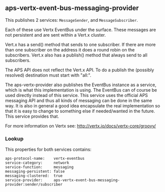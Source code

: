 ## aps-vertx-event-bus-messaging-provider

This publishes 2 services: `MessageSender`, and `MessageSubscriber`.

Each of these use Vertx EventBus under the surface. These messages are not persistent and are sent within a Vert.x cluster.

Vert.x has a send() method that sends to one subscriber. If there are more than one subscriber on the address it does a round robin on the subscribers. Vert.x also has a publish() method that always send to all subscribers. 

The APS API does not reflect the Vert.x API. To do a publish the (possibly resolved) destination must start with "all:". 

The aps-vertx-provider also publishes the EventBus instance as a service, which is what this implementation is using. The EventBus can of course be used directly instead of this service. This service uses the official APS messaging API and thus all kinds of messaging can be done in the same way. It is also in general a good idea encapsulate the real implementation so that it is easy to change to something else if needed/wanted in the future. This service provides that.

For more information on Vertx see: <http://vertx.io/docs/vertx-core/groovy/>

### Lookup

This properties for both services contains:

    aps-protocol-name:    vertx-eventbus
    service-category:     network
    service-function:     messaging
    messaging-persistent: false
    messaging-clustered:  true
    service-provider:     aps-vertx-event-bus-messaging-provider:sender/subscriber

